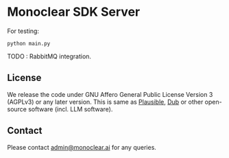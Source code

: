 # Monoclear SDK Server

For testing:

```
python main.py
```

TODO : RabbitMQ integration.

## License

We release the code under GNU Affero General Public License Version 3 (AGPLv3) or any later version.
This is same as [Plausible](https://plausible.io/), [Dub](https://dub.co/) or other open-source software (incl. LLM software).

## Contact

Please contact admin@monoclear.ai for any queries.
